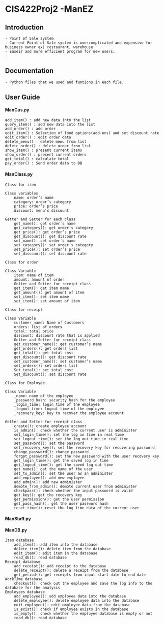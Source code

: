 # CIS422Proj2 -ManEZ

## Introduction
    - Point of Sale system
    - Current Point of Sale system is overcomplicated and expensive for business owner ex) restaurant, warehouse
    - Easeir and more efficient program for new users.
    - 
## Documentation
    - Python files that we used and funtions in each file.
    
## User Guide
    
#### ManCus.py
    add_item() : add new data into the list
    query_item() : add new data into the list
    add_order() : add order
    edit_item() : Selection of food options(add-ons) and set discount rate
    edit_order() : edit order data
    delete_menu() : delete menu from list
    delete_order() : delete order from list
    show_item() : present current items
    show_order() : present current orders
    get_total() : calculate total
    pay_order() : Send order data to DB

#### ManClass.py
    Class for item
    
    Class variables
        name: order’s name
        category: order’s category	
        price: order’s price
        discount: menu’s discount
        
    Getter and Setter for each class
        get_name(): get order’s name
        get_category(): get order’s category	
        get_price(): get order’s price
        get_discount(): get discount rate
        set_name(): set order’s name
        set_category(): set order’s category	
        set_price(): set order’s price
        set_discount(): set discount rate
        
    Class for order
    
    Class Variable
        item: name of item
        amount: amount of order
        Getter and Setter for receipt class
        get_item(): get item name
        get_amount(): get amount of item
        set_item(): set item name
        set_item(): set amount of item

    Class for receipt
    
    Class Variable
        customer_name: Name of Customers
        orders: list of orders
        total: total price
        discount: discount rate that is applied
        Getter and Setter for receipt class
        get_customer_name(): get customer’s name
        get_orders(): get orders list
        get_total(): get total cost
        get_discount(): get discount rate
        set_customer_name(): set customer’s name	
        set_orders(): set orders list
        Set_total(): set total cost
        Set_discount(): set discount rate
        
    Class for Employee
    
    Class Variable
        _name: name of the employee
        _password_hash: security hash for the employee
        _login_time: login time of the employee
        _logout_time: logout time of the employee
        _recovery_key: key to recover the employee account
        
    Getter and Setter for receipt class
        create(): create employee account
        is_admin(): check whether the current user is administer
        set_login_time(): set the log in time in real time
        set_logout_time(): set the log out time in real time
        set_password(): set the password
        set_recovery_key(): set the recovery key for recovering password
        change_password(): change password
        forgot_password(): set the new password with the user recovery key
        get_login_time(): get the saved log in time
        get_logout_time(): get the saved log out time
        get_name(): get the name of the user
        set_to_admin(): set the user as an administer
        add_employee(): add new employee
        add_admin(): add new administer
        demote_from_admin(): demote current user from administer
        checkpass(): check whether the input password is valid
        get_key(): get the recovery key
        get_permission(): get the user permission
        get_pass_hash(): get the user password hash
        reset_time(): reset the log time data of the current user

#### ManStaff.py
#### ManDB.py

    Item database
        add_item(): add item into the database 
        delete_item(): delete item from the database
        edit_item(): edit item in the database
        read_db(): read database
    Receipt database
        add_receipt(): add receipt to the database
        delete_receipt(): delete a receipt from the database
        get_period(): get receipts from input start date to end date
    WorkTime database
        checkout(): check out the employee and save the log info to the database for the analysis
    Employees database
        add_employee(): add employee data into the database
        delete_employee(): delete employee data into the database
        edit_employee(): edit employee data from the database
        is_exist(): check if employee exists in the database
        is_empty(): check whether the employee database is empty or not
        read_db(): read database